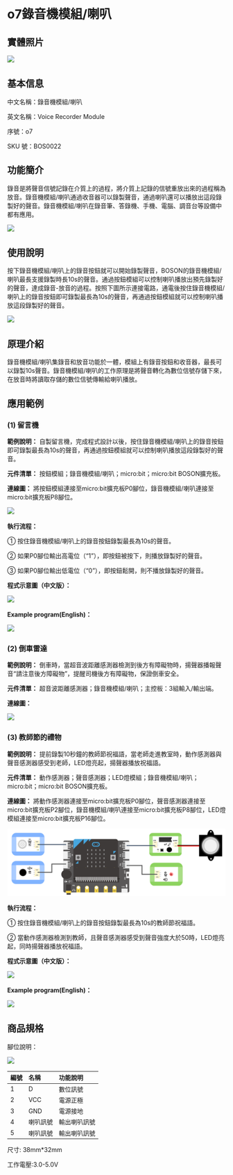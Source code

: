 # o7錄音機模組/喇叭

## 實體照片

![](../../.gitbook/assets/boson-lu-yin-mo-kuai-shi-wu-tu.png)

## 基本信息

中文名稱：錄音機模組/喇叭

英文名稱：Voice Recorder Module

序號：o7

SKU 號：BOS0022

## 功能簡介

錄音是將聲音信號記錄在介質上的過程，將介質上記錄的信號重放出來的過程稱為放音。錄音機模組/喇叭通過收音器可以錄製聲音，通過喇叭還可以播放出這段錄製好的聲音。錄音機模組/喇叭在錄音筆、答錄機、手機、電腦、調音台等設備中都有應用。

![](../../.gitbook/assets/boson-lu-yin-mo-kuai-shi-li.png)

## 使用說明

按下錄音機模組/喇叭上的錄音按鈕就可以開始錄製聲音，BOSON的錄音機模組/喇叭最長支援錄製時長10s的聲音。通過按鈕模組可以控制喇叭播放出預先錄製好的聲音，達成錄音-放音的過程。按照下圖所示連接電路，通電後按住錄音機模組/喇叭上的錄音按鈕即可錄製最長為10s的聲音，再通過按鈕模組就可以控制喇叭播放這段錄製好的聲音。

![](../../.gitbook/assets/boson-lu-yin-mo-kuai-shi-yong-shuo-ming.png)

## 原理介紹

錄音機模組/喇叭集錄音和放音功能於一體，模組上有錄音按鈕和收音器，最長可以錄製10s聲音。錄音機模組/喇叭的工作原理是將聲音轉化為數位信號存儲下來，在放音時將讀取存儲的數位信號傳輸給喇叭播放。

## 應用範例

### **\(1\) 留言機**

**範例說明：** 自製留言機，完成程式設計以後，按住錄音機模組/喇叭上的錄音按鈕即可錄製最長為10s的聲音，再通過按鈕模組就可以控制喇叭播放這段錄製好的聲音。

**元件清單：** 按鈕模組；錄音機模組/喇叭；micro:bit；micro:bit BOSON擴充板。

**連線圖：** 將按鈕模組連接至micro:bit擴充板P0腳位，錄音機模組/喇叭連接至micro:bit擴充板P8腳位。

![](../../.gitbook/assets/boson-lu-yin-mo-kuai-liu-yan-ji-lian-xian-tu.png)

**執行流程：**

① 按住錄音機模組/喇叭上的錄音按鈕錄製最長為10s的聲音。

② 如果P0腳位輸出高電位（“1”），即按鈕被按下，則播放錄製好的聲音。

③ 如果P0腳位輸出低電位（“0”），即按鈕鬆開，則不播放錄製好的聲音。

**程式示意圖（中文版）：**

![](../../.gitbook/assets/boson-lu-yin-mo-kuai-liu-yan-ji-cheng-xu-shi-yi-tu-zhong-wen-ban.png)

**Example program\(English\)：**

![](../../.gitbook/assets/boson-lu-yin-mo-kuai-liu-yan-ji-cheng-xu-shi-yi-tu-ying-wen-ban.png)

### **\(2\) 倒車雷達**

**範例說明：** 倒車時，當超音波距離感測器檢測到後方有障礙物時，揚聲器播報聲音“請注意後方障礙物”，提醒司機後方有障礙物，保證倒車安全。

**元件清單：** 超音波距離感測器；錄音機模組/喇叭；主控板：3組輸入/輸出端。

**連線圖：**

![](../../.gitbook/assets/boson-lu-yin-mo-kuai-dao-che-lei-da-lian-xian-tu.png)

### **\(3\) 教師節的禮物**

**範例說明：** 提前錄製10秒鐘的教師節祝福語，當老師走進教室時，動作感測器與聲音感測器感受到老師，LED燈亮起，揚聲器播放祝福語。

**元件清單：** 動作感測器；聲音感測器；LED燈模組；錄音機模組/喇叭；micro:bit；micro:bit BOSON擴充板。

**連線圖：** 將動作感測器連接至micro:bit擴充板P0腳位，聲音感測器連接至micro:bit擴充板P2腳位，錄音機模組/喇叭連接至micro:bit擴充板P8腳位，LED燈模組連接至micro:bit擴充板P16腳位。

![](../../.gitbook/assets/boson-lu-yin-mo-kuai-jiao-shi-jie-de-li-wu-lian-xian-tu.png)

**執行流程：**

① 按住錄音機模組/喇叭上的錄音按鈕錄製最長為10s的教師節祝福語。

② 當動作感測器檢測到教師，且聲音感測器感受到聲音強度大於50時，LED燈亮起，同時揚聲器播放祝福語。

**程式示意圖（中文版）：**

![](../../.gitbook/assets/boson-lu-yin-mo-kuai-jiao-shi-jie-de-li-wu-cheng-xu-shi-yi-tu-zhong-wen-ban.png)

**Example program\(English\)：**

![](../../.gitbook/assets/boson-lu-yin-mo-kuai-jiao-shi-jie-de-li-wu-cheng-xu-shi-yi-tu-ying-wen-ban.png)

## 商品規格

腳位說明：

![](../../.gitbook/assets/boson-lu-yin-mo-kuai-yin-jiao-shuo-ming.png)

| **編號** | **名稱** | **功能說明** |
| :--- | :--- | :--- |
| 1 | D | 數位訊號 |
| 2 | VCC | 電源正極 |
| 3 | GND | 電源接地 |
| 4 | 喇叭訊號 | 輸出喇叭訊號 |
| 5 | 喇叭訊號 | 輸出喇叭訊號 |

尺寸: 38mm\*32mm

工作電壓:3.0-5.0V

